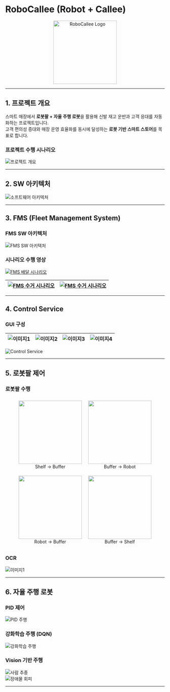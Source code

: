 # RoboCallee (Robot + Callee)

<p align="center">
  <img src="./docs/images/slide_1_img_4.png" alt="RoboCallee Logo" width="200"/>
</p>

---

## 1. 프로젝트 개요

스마트 매장에서 **로봇팔 + 자율 주행 로봇**을 활용해 신발 재고 운반과 고객 응대를 자동화하는 프로젝트입니다.  
고객 편의성 증대와 매장 운영 효율화를 동시에 달성하는 **로봇 기반 스마트 스토어**를 목표로 합니다.

### 프로젝트 수행 시나리오
![프로젝트 개요](./docs/images/slide_9_img_1.png)

---

## 2. SW 아키텍처

![소프트웨어 아키텍처](./docs/images/slide_71_img_7.png)

---

## 3. FMS (Fleet Management System)
### FMS SW 아키텍처

![FMS SW 아키텍처](./docs/images/slide_14_img_0.png)

### 시나리오 수행 영상
[![FMS 배달 시나리오](./docs/images/fms_delivery.gif)](https://youtu.be/GBW1qsYFHe4)

| [![FMS 수거 시나리오](./docs/images/fms_delivery.gif)](https://www.youtube.com/watch?v=zXWMFyJrSFo) |[![FMS 수거 시나리오](./docs/images/fms_delivery.gif)](https://www.youtube.com/watch?v=zXWMFyJrSFo) |
|---------------------------------------------|---------------------------------------------|

---

## 4. Control Service

### GUI 구성
| ![이미지1](./docs/images/slide_17_img_0.png) | ![이미지2](./docs/images/slide_17_img_1.png) | ![이미지3](./docs/images/slide_17_img_2.png) | ![이미지4](./docs/images/slide_17_img_3.png) |
|---------------------------------------------|---------------------------------------------|---------------------------------------------|---------------------------------------------|

![Control Service](./docs/images/control_service.gif)

---

## 5. 로봇팔 제어

### 로봇팔 수행

<div style="display:flex; justify-content:center; flex-wrap:wrap;">
  <div style="margin:10px; text-align:center;">
    <img src="./docs/images/slide_23_img_1.gif" width="200"/>
    <div>Shelf → Buffer</div>
  </div>
  <div style="margin:10px; text-align:center;">
    <img src="./docs/images/slide_24_img_0.gif" width="200"/>
    <div>Buffer → Robot</div>
  </div>
  <div style="margin:10px; text-align:center;">
    <img src="./docs/images/slide_25_img_0.gif" width="200"/>
    <div>Robot → Buffer</div>
  </div>
  <div style="margin:10px; text-align:center;">
    <img src="./docs/images/slide_26_img_1.gif" width="200"/>
    <div>Buffer → Shelf</div>
  </div>
</div>

### OCR
![이미지1](./docs/images/slide_27_img_17.gif)
 
---

## 6. 자율 주행 로봇
### PID 제어
![PID 주행](./docs/images/mobile_pid.gif)

### 강화학습 주행 (DQN)
![강화학습 주행](./docs/images/mobile_dqn.gif)

### Vision 기반 주행
![사람 추종](./docs/images/follow_mode.gif)  
![장애물 회피](./docs/images/obstacle_avoidance.gif)

---
